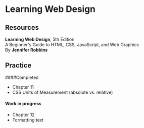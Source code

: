 # Learning Web Design

## Resources
**Learning Web Design**, 5th Edition </br>
A Beginner's Guide to HTML, CSS, JavaScript, and Web Graphics </br>
By **Jennifer Robbins**

## Practice
####Completed
 - Chapter 11
  - CSS Units of Measurement (absolute vs. relative)


#### Work in progress
- Chapter 12
 - Formatting text
